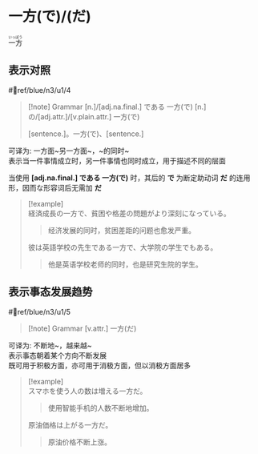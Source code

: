 # 一方(で)/(だ)

<ruby>一方<rt>いっぽう</rt></ruby>

## 表示对照

 #📖ref/blue/n3/u1/4  

> [!note] Grammar
> [n.]/[adj.na.final.] である 一方(で)
> [n.]の/[adj.attr.]/[v.plain.attr.] 一方(で)
> 
> [sentence.]。一方(で)、[sentence.]

可译为: 一方面~另一方面~，~的同时~  
表示当一件事情成立时，另一件事情也同时成立，用于描述不同的层面  

当使用 **[adj.na.final.] である 一方(で)** 时，其后的 **で** 为断定助动词 **だ** 的连用形，因而な形容词后无需加 **だ**  

> [!example]  
> 経済成長の一方で、貧困や格差の問題がより深刻になっている。  
> > 经济发展的同时，贫困差距的问题也愈发严重。  
>
> 彼は英語学校の先生である一方で、大学院の学生でもある。  
> > 他是英语学校老师的同时，也是研究生院的学生。  
>

## 表示事态发展趋势

 #📖ref/blue/n3/u1/5

> [!note] Grammar
> [v.attr.] 一方(だ)

可译为: 不断地~，越来越~  
表示事态朝着某个方向不断发展  
既可用于积极方面，亦可用于消极方面，但以消极方面居多  

> [!example]  
> スマホを使う人の数は増える一方だ。  
> > 使用智能手机的人数不断地增加。  
>
> 原油価格は上がる一方だ。  
> > 原油价格不断上涨。  
